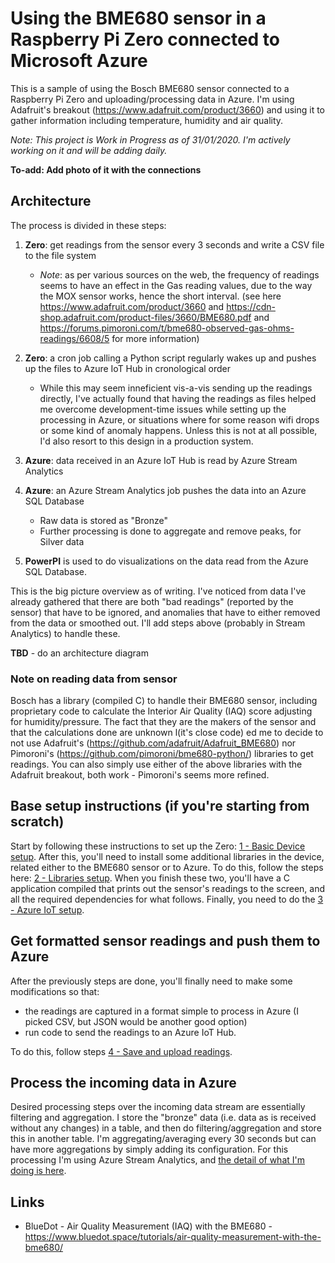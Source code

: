 # Using the BME680 sensor in a Raspberry Pi Zero connected to Microsoft Azure

This is a sample of using the Bosch BME680 sensor connected to a Raspberry Pi Zero and uploading/processing data in Azure. I'm using Adafruit's breakout (https://www.adafruit.com/product/3660) and using it to gather information including temperature, humidity and air quality.

*Note: This project is Work in Progress as of 31/01/2020. I'm actively working on it and will be adding daily.*

**To-add: Add photo of it with the connections**

## Architecture

The process is divided in these steps:

1. **Zero**: get readings from the sensor every 3 seconds and write a CSV file to the file system
    - *Note*: as per various sources on the web, the frequency of readings seems to have an effect in the Gas reading values, due to the way the MOX sensor works, hence the short interval. (see here https://www.adafruit.com/product/3660 and https://cdn-shop.adafruit.com/product-files/3660/BME680.pdf and https://forums.pimoroni.com/t/bme680-observed-gas-ohms-readings/6608/5 for more information)
2. **Zero**: a cron job calling a Python script regularly wakes up and pushes up the files to Azure IoT Hub in cronological order
    - While this may seem inneficient vis-a-vis sending up the readings directly, I've actually found that having the readings as files helped me overcome development-time issues while setting up the processing in Azure, or situations where for some reason wifi drops or some kind of anomaly happens. Unless this is not at all possible, I'd also resort to this design in a production system.

3. **Azure**: data received in an Azure IoT Hub is read by Azure Stream Analytics
4. **Azure**: an Azure Stream Analytics job pushes the data into an Azure SQL Database
    - Raw data is stored as "Bronze"
    - Further processing is done to aggregate and remove peaks, for Silver data
5. **PowerPI** is used to do visualizations on the data read from the Azure SQL Database.

This is the big picture overview as of writing. I've noticed from data I've already gathered that there are both "bad readings" (reported by the sensor) that have to be ignored, and anomalies that have to either removed from the data or smoothed out. I'll add steps above (probably in Stream Analytics) to handle these.

**TBD** - do an architecture diagram

### Note on reading data from sensor

Bosch has a library (compiled C) to handle their BME680 sensor, including proprietary code to calculate the Interior Air Quality (IAQ) score adjusting for humidity/pressure. The fact that they are the makers of the sensor and that the calculations done are unknown l(it's close code) ed me to decide to not use Adafruit's (https://github.com/adafruit/Adafruit_BME680) nor Pimoroni's (https://github.com/pimoroni/bme680-python/) libraries to get readings. You can also simply use either of the above libraries with the Adafruit breakout, both work - Pimoroni's seems more refined.

## Base setup instructions (if you're starting from scratch)

Start by following these instructions to set up the Zero: [1 - Basic Device setup](DeviceSetup.md). After this, you'll need to install some additional libraries in the device, related either to the BME680 sensor or to Azure. To do this, follow the steps here: [2 - Libraries setup](BME680Setup.md). When you finish these two, you'll have a C application compiled that prints out the sensor's readings to the screen, and all the required dependencies for what follows. Finally, you need to do the [3 - Azure IoT setup](AzureSetup.md).

## Get formatted sensor readings and push them to Azure

After the previously steps are done, you'll finally need to make some modifications so that:
- the readings are captured in a format simple to process in Azure (I picked CSV, but JSON would be another good option)
- run code to send the readings to an Azure IoT Hub.

To do this, follow steps [4 - Save and upload readings](DeviceUploadData.md).

## Process the incoming data in Azure

Desired processing steps over the incoming data stream are essentially filtering and aggregation. I store the "bronze" data (i.e. data as is received without any changes) in a table, and then do filtering/aggregation and store this in another table. I'm aggregating/averaging every 30 seconds but can have more aggregations by simply adding its configuration. For this processing I'm using Azure Stream Analytics, and [the detail of what I'm doing is here](StreamProcessing.md).

## Links

- BlueDot - Air Quality Measurement (IAQ) with the BME680 - https://www.bluedot.space/tutorials/air-quality-measurement-with-the-bme680/
